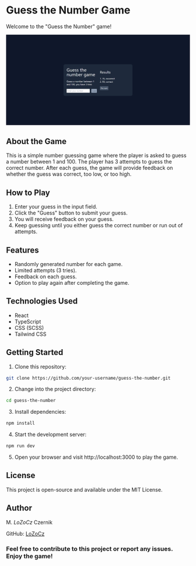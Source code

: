 # Guess the Number Game

Welcome to the "Guess the Number" game!

![Screenshot](screenshot.png)

## About the Game

This is a simple number guessing game where the player is asked to guess a number between 1 and 100. The player has 3 attempts to guess the correct number. After each guess, the game will provide feedback on whether the guess was correct, too low, or too high.

## How to Play

1. Enter your guess in the input field.
2. Click the "Guess" button to submit your guess.
3. You will receive feedback on your guess.
4. Keep guessing until you either guess the correct number or run out of attempts.

## Features

- Randomly generated number for each game.
- Limited attempts (3 tries).
- Feedback on each guess.
- Option to play again after completing the game.

## Technologies Used

- React
- TypeScript
- CSS (SCSS)
- Tailwind CSS

## Getting Started

1. Clone this repository:

```bash
git clone https://github.com/your-username/guess-the-number.git
```

2. Change into the project directory:

```bash
cd guess-the-number
```

3. Install dependencies:

```bash
npm install
```

4. Start the development server:

```bash
npm run dev
```

5. Open your browser and visit http://localhost:3000 to play the game.

## License

This project is open-source and available under the MIT License.

## Author

M. _LoZoCz_ Czernik

GitHub: [LoZoCz](https://github.com/LoZoCz)

### Feel free to contribute to this project or report any issues. Enjoy the game!
